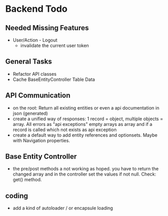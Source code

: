 # Backend Todo

## Needed Missing Features
- User/Action - Logout 
    - invalidate the current user token

## General Tasks
- Refactor API classes
- Cache BaseEntityController Table Data

## API Communication
- on the root: Return all existing entities or even a api documentation in json (generated)
- create a unified way of responses:  1 record = object, multiple objects = array. All errors as "api exceptions" empty arrays as array and if a record is called which not exists as api exception
- create a default way to add entity references and optionsets. Maybe with Navigation properties. 

## Base Entity Controller
- the pre/post methods a not working as hoped. you have to return the changed array and in the controller set the values if not null. Check: get() method. 

## coding
- add a kind of autoloader / or encapsule loading 